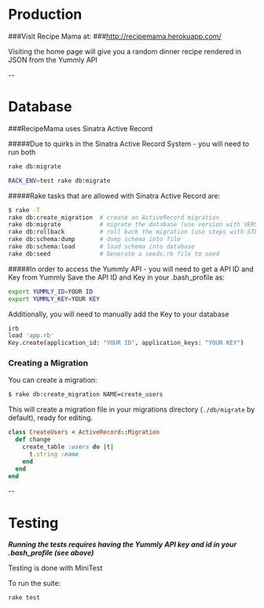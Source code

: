 # Production

###Visit Recipe Mama at:
###http://recipemama.herokuapp.com/

Visiting the home page will give you a random dinner recipe rendered in JSON from the Yummly API

--
# Database

###RecipeMama uses Sinatra Active Record

#####Due to quirks in the Sinatra Active Record System - you will need to run both

```sh
rake db:migrate
```
```sh
RACK_ENV=test rake db:migrate
```

#####Rake tasks that are allowed with Sinatra Active Record are:

```sh
$ rake -T
rake db:create_migration  # create an ActiveRecord migration
rake db:migrate           # migrate the database (use version with VERSION=n)
rake db:rollback          # roll back the migration (use steps with STEP=n)
rake db:schema:dump       # dump schema into file
rake db:schema:load       # load schema into database
rake db:seed              # Generate a seeds.rb file to seed
```

#####In order to access the Yummly API - you will need to get a API ID and Key from Yummly
Save the API ID and Key in your .bash_profile as:

```sh
export YUMMLY_ID=YOUR ID
export YUMMLY_KEY=YOUR KEY
```

Additionally, you will need to manually add the Key to your database

```sh
irb
load 'app.rb'
Key.create(application_id: "YOUR ID", application_keys: "YOUR KEY")
```

### Creating a Migration

You can create a migration:

```sh
$ rake db:create_migration NAME=create_users
```

This will create a migration file in your migrations directory (`./db/migrate`
by default), ready for editing.

```ruby
class CreateUsers < ActiveRecord::Migration
  def change
    create_table :users do |t|
      t.string :name
    end
  end
end
```

--
# Testing

***Running the tests requires having the Yummly API key and id in your .bash_profile (see above)***

Testing is done with MiniTest 

To run the suite:

```sh
rake test
```
